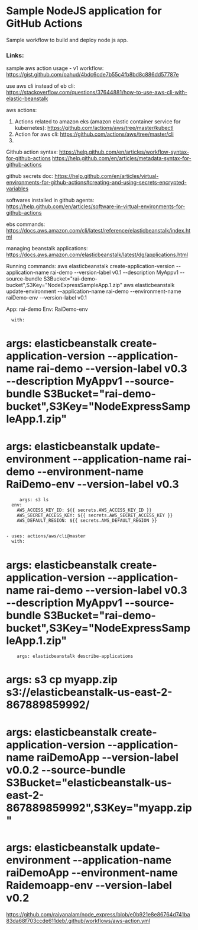 # Sample NodeJS application for GitHub Actions 

Sample workflow to build and deploy node js app. 

### Links:

sample aws action usage - v1 workflow: https://gist.github.com/pahud/4bdc6cde7b55c4fb8bd8c886dd57787e


use aws cli instead of eb cli: https://stackoverflow.com/questions/37644881/how-to-use-aws-cli-with-elastic-beanstalk


aws actions:
1. Actions related to amazon eks (amazon elastic container service for kubernetes): https://github.com/actions/aws/tree/master/kubectl
2. Action for aws cli: https://github.com/actions/aws/tree/master/cli
3. 


Github action syntax: https://help.github.com/en/articles/workflow-syntax-for-github-actions
                        https://help.github.com/en/articles/metadata-syntax-for-github-actions



github secrets doc:
https://help.github.com/en/articles/virtual-environments-for-github-actions#creating-and-using-secrets-encrypted-variables

softwares installed in github agents: https://help.github.com/en/articles/software-in-virtual-environments-for-github-actions


ebs commands: https://docs.aws.amazon.com/cli/latest/reference/elasticbeanstalk/index.html

managing beanstalk applications: https://docs.aws.amazon.com/elasticbeanstalk/latest/dg/applications.html




Running commands:
aws elasticbeanstalk create-application-version --application-name rai-demo --version-label v0.1 --description MyAppv1 --source-bundle S3Bucket="rai-demo-bucket",S3Key="NodeExpressSampleApp.1.zip"
aws elasticbeanstalk update-environment --application-name rai-demo --environment-name raiDemo-env --version-label v0.1

App: rai-demo
Env: RaiDemo-env



      with:
#        args: elasticbeanstalk create-application-version --application-name rai-demo --version-label v0.3 --description MyAppv1 --source-bundle S3Bucket="rai-demo-bucket",S3Key="NodeExpressSampleApp.1.zip"
#        args: elasticbeanstalk update-environment --application-name rai-demo --environment-name RaiDemo-env --version-label v0.3
         args: s3 ls
      env:
        AWS_ACCESS_KEY_ID: ${{ secrets.AWS_ACCESS_KEY_ID }}
        AWS_SECRET_ACCESS_KEY: ${{ secrets.AWS_SECRET_ACCESS_KEY }}
        AWS_DEFAULT_REGION: ${{ secrets.AWS_DEFAULT_REGION }}


    - uses: actions/aws/cli@master 
      with:
#        args: elasticbeanstalk create-application-version --application-name rai-demo --version-label v0.3 --description MyAppv1 --source-bundle S3Bucket="rai-demo-bucket",S3Key="NodeExpressSampleApp.1.zip"
        args: elasticbeanstalk describe-applications


#        args: s3 cp myapp.zip s3://elasticbeanstalk-us-east-2-867889859992/   
#        args: elasticbeanstalk create-application-version --application-name raiDemoApp --version-label v0.0.2 --source-bundle S3Bucket="elasticbeanstalk-us-east-2-867889859992",S3Key="myapp.zip"
#        args: elasticbeanstalk update-environment --application-name raiDemoApp --environment-name Raidemoapp-env --version-label v0.2



https://github.com/raiyanalam/node_express/blob/e0b921e8e86764d741ba83da68f703ccde611deb/.github/workflows/aws-action.yml